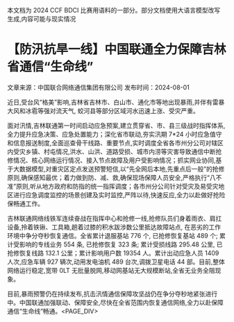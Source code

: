 本文档为 2024 CCF BDCI 比赛用语料的一部分。部分文档使用大语言模型改写生成,内容可能与现实情况

# 【防汛抗旱一线】中国联通全力保障吉林省通信“生命线”

文章来源：中国联合网络通信集团有限公司 发布时间：2024-08-01

近日,受台风“格美”影响,吉林省吉林市、白山市、通化市等地出现暴雨,并伴有雷暴大风和冰雹等强对流天气, 蛟河县等部分区域河水迅速上涨、受灾严重。

面对汛情,吉林联通第一时间启动应急预案,建立贯穿省、市、县三级战时指挥体系,全力提升应急决策、应急处置能力；深化省市联动,夯实汛期 7*24 小时应急值守和信息报送制度,全面巡查骨干线路、重要节点,实时调度全省各市州分公司对辖区内受灾乡镇、村屯情况,洪水、山洪、道路受损、城市内涝等灾害导致通信中断抢修情况、核心网络运行情况、接入节点故障及用户受影响情况；抓实网业协同,基于大数据模型,对重灾区定点发送预警短信,以“先全网后本地,先重点后一般”的抢修原则,确保感知最优；着力做到防、减、救,确保现场保障人员安全,严格执行“八不准”原则,听从地方政府和防指的统一指挥调度；各市州分公司针对受灾及易受灾地区进行应急调度监控的场景创建及实时监控,严阵以待,快速反应,全力以赴做好抢险保畅通工作。

吉林联通网络线铁军连续奋战在指挥中心和抢修一线,抢修队员们身着雨衣、肩扛设备,拎着铁锹、工具箱,趟着过膝的积水跋涉数公里抵达故障站点, 在恶劣的工作环境中争分夺秒恢复通信。全省累计退服基站 776 个, 已抢修恢复基站 489 个; 累计受影响的专线业务 554 条, 已抢修恢复 323 条; 累计受损线路 295.48 公里, 已抢修恢复线路 132.1 公里；累计影响用户数 19354 人。累计出动应急人员 1409 人次,应急车辆 927 辆次,动用发电油机 489 台次,调拨卫星电话 44 部。目前,整体网络运行稳定,宽带 0LT 无批量脱网,移动网基站无大规模断站,全省无业务全阻现象。

目前,暴雨预警仍在持续发布,抗击汛情通信保障攻坚战仍在争分夺秒地紧张进行中。中国联通加强联动、保障安全,尽快在全省范围内恢复通信网络,全力以赴保障通信“生命线”畅通。<PAGE_DIV> 